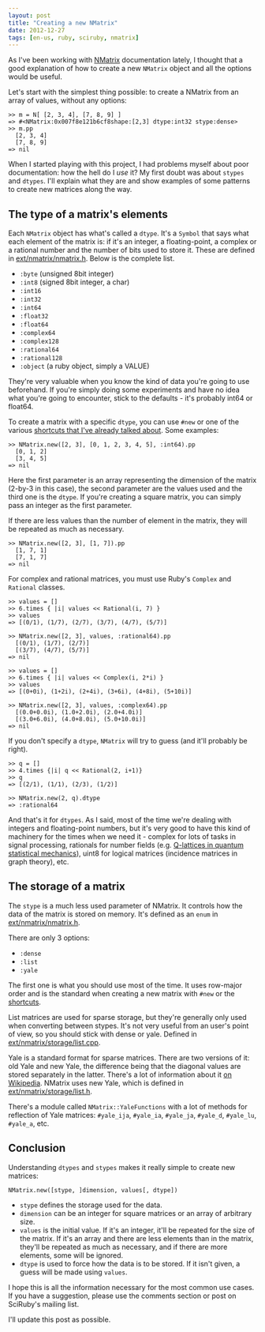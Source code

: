 ```yaml
---
layout: post
title: "Creating a new NMatrix"
date: 2012-12-27
tags: [en-us, ruby, sciruby, nmatrix]
---
```


As I've been working with [NMatrix](http://github.com/sciruby/nmatrix) documentation lately, I thought that a good explanation of how to create a new `NMatrix` object and all the options would be useful.

Let's start with the simplest thing possible: to create a NMatrix from an array of values, without any options:

	>> m = N[ [2, 3, 4], [7, 8, 9] ]
	=> #<NMatrix:0x007f8e121b6cf8shape:[2,3] dtype:int32 stype:dense> 
	>> m.pp
	  [2, 3, 4]
	  [7, 8, 9]
	=> nil 

<!--more-->

When I started playing with this project, I had problems myself about poor documentation: how the hell do I *use* it? My first doubt was about `stypes` and `dtypes`. I'll explain what they are and show examples of some patterns to create new matrices along the way.

## The type of a matrix's elements

Each `NMatrix` object has what's called a `dtype`. It's a `Symbol` that says what each element of the matrix is: if it's an integer, a floating-point, a complex or a rational number and the number of bits used to store it. These are defined in [ext/nmatrix/nmatrix.h](https://github.com/SciRuby/nmatrix/blob/master/ext/nmatrix/nmatrix.h#L195). Below is the complete list.

- `:byte` (unsigned 8bit integer)
- `:int8` (signed 8bit integer, a char)
- `:int16`
- `:int32`
- `:int64`
- `:float32` 
- `:float64`
- `:complex64`
- `:complex128`
- `:rational64`
- `:rational128`
- `:object` (a ruby object, simply a VALUE)

They're very valuable when you know the kind of data you're going to use beforehand. If you're simply doing some experiments and have no idea what you're going to encounter, stick to the defaults - it's probably int64 or float64.

To create a matrix with a specific `dtype`, you can use `#new` or one of the various [shortcuts that I've already talked about][1]. Some examples:

	>> NMatrix.new([2, 3], [0, 1, 2, 3, 4, 5], :int64).pp
	  [0, 1, 2]
	  [3, 4, 5]
	=> nil 

Here the first parameter is an array representing the dimension of the matrix (2-by-3 in this case), the second parameter are the values used and the third one is the `dtype`. If you're creating a square matrix, you can simply pass an integer as the first parameter.

If there are less values than the number of element in the matrix, they will be repeated as much as necessary.

	>> NMatrix.new([2, 3], [1, 7]).pp
	  [1, 7, 1]
	  [7, 1, 7]
	=> nil 

For complex and rational matrices, you must use Ruby's `Complex` and `Rational` classes.

	>> values = []
	>> 6.times { |i| values << Rational(i, 7) }
	>> values
	=> [(0/1), (1/7), (2/7), (3/7), (4/7), (5/7)] 

	>> NMatrix.new([2, 3], values, :rational64).pp
	  [(0/1), (1/7), (2/7)]
	  [(3/7), (4/7), (5/7)]
	=> nil

	>> values = []
	>> 6.times { |i| values << Complex(i, 2*i) }
	>> values
	=> [(0+0i), (1+2i), (2+4i), (3+6i), (4+8i), (5+10i)] 
	
	>> NMatrix.new([2, 3], values, :complex64).pp
	  [(0.0+0.0i), (1.0+2.0i), (2.0+4.0i)]
	  [(3.0+6.0i), (4.0+8.0i), (5.0+10.0i)]
	=> nil

If you don't specify a `dtype`, `NMatrix` will try to guess (and it'll probably be right).

	>> q = []
	>> 4.times {|i| q << Rational(2, i+1)}
	>> q
	=> [(2/1), (1/1), (2/3), (1/2)] 

	>> NMatrix.new(2, q).dtype
	=> :rational64

And that's it for `dtypes`. As I said, most of the time we're dealing with integers and floating-point numbers, but it's very good to have this kind of machinery for the times when we need it - complex for lots of tasks in signal processing, rationals for number fields (e.g. [Q-lattices in quantum statistical mechanics][2]), uint8 for logical matrices (incidence matrices in graph theory), etc.

## The storage of a matrix

The `stype` is a much less used parameter of NMatrix. It controls how the data of the matrix is stored on memory. It's defined as an `enum` in [ext/nmatrix/nmatrix.h](https://github.com/SciRuby/nmatrix/blob/master/ext/nmatrix/nmatrix.h#L191).

There are only 3 options:

- `:dense`
- `:list`
- `:yale`

The first one is what you should use most of the time. It uses row-major order and is the standard when creating a new matrix with `#new` or the [shortcuts][1].

List matrices are used for sparse storage, but they're generally only used when converting between stypes. It's not very useful from an user's point of view, so you should stick with dense or yale. Defined in [ext/nmatrix/storage/list.cpp](https://github.com/SciRuby/nmatrix/blob/master/ext/nmatrix/storage/list.cpp).

Yale is a standard format for sparse matrices. There are two versions of it: old Yale and new Yale, the difference being that the diagonal values are stored separately in the latter. There's a lot of information about it [on Wikipedia](http://en.wikipedia.org/wiki/Sparse_matrix#Yale_format). NMatrix uses new Yale, which is defined in [ext/nmatrix/storage/list.h](https://github.com/SciRuby/nmatrix/blob/master/ext/nmatrix/storage/list.cpp).

There's a module called `NMatrix::YaleFunctions` with a lot of methods for reflection of Yale matrices: `#yale_ija`, `#yale_ia`, `#yale_ja`, `#yale_d`, `#yale_lu`, `#yale_a`, etc.

## Conclusion

Understanding `dtypes` and `stypes` makes it really simple to create new matrices:

	NMatrix.new([stype, ]dimension, values[, dtype])

- `stype` defines the storage used for the data.
- `dimension` can be an integer for square matrices or an array of arbitrary size.
- `values` is the initial value. If it's an integer, it'll be repeated for the size of the matrix. If it's an array and there are less elements than in the matrix, they'll be repeated as much as necessary, and if there are more elements, some will be ignored.
- `dtype` is used to force how the data is to be stored. If it isn't given, a guess will be made using `values`.

I hope this is all the information necessary for the most common use cases. If you have a suggestion, please use the comments section or post on SciRuby's mailing list.

I'll update this post as possible.

[1]: http://onox.com.br/2012/12/06/how-to-use-nmatrix-shortcuts.html
[2]: http://www.math.fsu.edu/~marcolli/NotesQlattices1.pdf